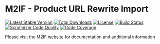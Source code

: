 # M2IF - Product URL Rewrite Import

[![Latest Stable Version](https://img.shields.io/packagist/v/techdivision/import-product-url-rewrite.svg?style=flat-square)](https://packagist.org/packages/techdivision/import-product-url-rewrite) 
 [![Total Downloads](https://img.shields.io/packagist/dt/techdivision/import-product-url-rewrite.svg?style=flat-square)](https://packagist.org/packages/techdivision/import-product-url-rewrite)
 [![License](https://img.shields.io/packagist/l/techdivision/import-product-url-rewrite.svg?style=flat-square)](https://packagist.org/packages/techdivision/import-product-url-rewrite)
 [![Build Status](https://img.shields.io/travis/techdivision/import-product-url-rewrite/master.svg?style=flat-square)](http://travis-ci.org/techdivision/import-product-url-rewrite)
 [![Scrutinizer Code Quality](https://img.shields.io/scrutinizer/g/techdivision/import-product-url-rewrite/master.svg?style=flat-square)](https://scrutinizer-ci.com/g/techdivision/import-product-url-rewrite/?branch=master) [![Code Coverage](https://img.shields.io/scrutinizer/coverage/g/techdivision/import-product-url-rewrite/master.svg?style=flat-square)](https://scrutinizer-ci.com/g/techdivision/import-product-url-rewrite/?branch=master)
 
Please visit the M2IF [website](https://m2if.com) for documentation and additional information
